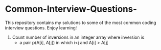 # Common-Interview-Questions-

This repository contains my solutions to some of the most common coding interview questions. Enjoy learning! 

1. Count number of inversions in an integer array where inversion is
   - a pair p(A[i], A[j]) in which i<j and A[i] > A[j]
